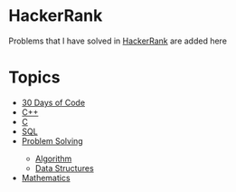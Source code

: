 # HackerRank
Problems that I have solved in <a href="https://www.hackerrank.com">HackerRank</a> are added here

# Topics
<ul>
  <li><a href="https://github.com/MusfiqDehan/HackerRank/tree/master/30%20Days%20of%20Code">30 Days of Code</a></li>
  <li><a href="https://github.com/MusfiqDehan/HackerRank/tree/master/C%2B%2B">C++</a></li>
  <li><a href="https://github.com/MusfiqDehan/HackerRank/tree/master/C">C</a></li>
  <li><a href="https://github.com/MusfiqDehan/HackerRank/tree/master/SQL">SQL</a></li>
  <li><a href="https://github.com/MusfiqDehan/HackerRank/tree/master/Problem%Solving">Problem Solving</a></li>
    <ul>
      <li><a href="https://github.com/MusfiqDehan/HackerRank/tree/master/Problem%Solving/Algorithm">Algorithm</a</li>
      <li>Data Structures</li>
    </ul>
  <li><a href="https://github.com/MusfiqDehan/HackerRank/tree/master/Mathematics">Mathematics</a></li>
</ul>

